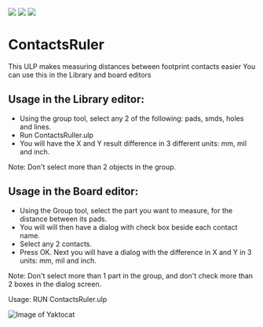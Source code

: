 

![](https://img.shields.io/badge/Version-V.1.0-blue) ![](https://img.shields.io/badge/Tested_On-Eagle.V.9.6.2-green) ![](https://img.shields.io/badge/Tested_On-Eagle.V.7.1-green)

# ContactsRuler
This ULP makes measuring distances between footprint contacts easier
You can use this in the Library and board editors

## Usage in the Library editor:

* Using the group tool, select any 2 of the following: pads, smds, holes and lines.
* Run ContactsRuller.ulp
* You will have the X and Y result difference in 3 different units: mm, mil and inch.

Note: Don't select more than 2 objects in the group.

## Usage in the Board editor:
* Using the Group tool, select the part you want to measure, for the distance between its pads.
* You will will then have a dialog with check box beside each contact name.
* Select any 2 contacts.
* Press OK. Next you will have a dialog with the difference in X and Y in 3 units: mm, mil and inch.

Note: Don't select more than 1 part in the group, and don't check more than 2 boxes in the dialog screen.

Usage: RUN ContactsRuler.ulp


![Image of Yaktocat](https://github.com/yahyatawil/ContactsRuler/blob/master/ContactsRuler.gif)
